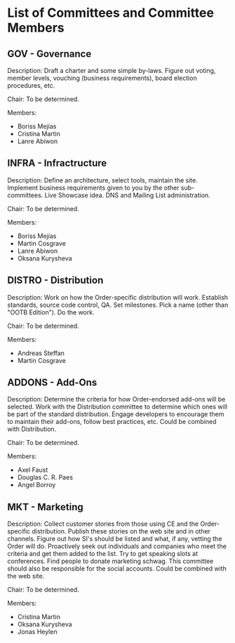 List of Committees and Committee Members
======================================================================

GOV - Governance
----------------------------------------------------------------------

Description: Draft a charter and some simple by-laws. Figure out voting, member
levels, vouching (business requirements), board election procedures, etc. 

Chair: To be determined.

Members:

- Boriss Mejías
- Cristina Martin
- Lanre Abiwon


INFRA - Infractructure
----------------------------------------------------------------------

Description: Define an architecture, select tools, maintain the site. Implement
business requirements given to you by the other sub-committees. Live Showcase idea.
DNS and Mailing List administration.

Chair: To be determined.

Members:

- Boriss Mejías
- Martin Cosgrave
- Lanre Abiwon
- Oksana Kurysheva


DISTRO - Distribution
----------------------------------------------------------------------

Description: Work on how the Order-specific distribution will work. Establish
standards, source code control, QA. Set milestones. Pick a name (other than
"OOTB Edition"). Do the work.

Chair: To be determined.

Members:

- Andreas Steffan
- Martin Cosgrave


ADDONS - Add-Ons
----------------------------------------------------------------------

Description: Determine the criteria for how Order-endorsed add-ons will be
selected. Work with the Distribution committee to determine which ones will be
part of the standard distribution. Engage developers to encourage them to
maintain their add-ons, follow best practices, etc. Could be combined with
Distribution.

Chair: To be determined.

Members:

- Axel Faust
- Douglas C. R. Paes
- Angel Borroy


MKT - Marketing
----------------------------------------------------------------------

Description: Collect customer stories from those using CE and the Order-specific
distribution. Publish these stories on the web site and in other channels.
Figure out how SI's should be listed and what, if any, vetting the
Order will do. Proactively seek out individuals and companies who meet the
criteria and get them added to the list. Try to get speaking slots at 
conferences. Find people to donate marketing schwag. This committee should also 
be responsible for the social accounts. Could be combined with the web site.

Chair: To be determined.

Members:

- Cristina Martin
- Oksana Kurysheva
- Jonas Heylen


